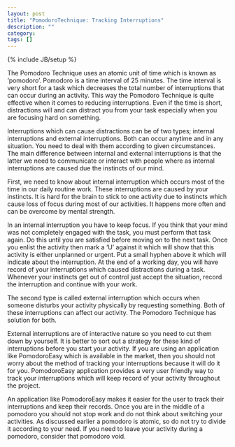 ```yaml
---
layout: post
title: "PomodoroTechnique: Tracking Interruptions"
description: ""
category: 
tags: []
---
```

{% include JB/setup %}

The Pomodoro Technique uses an atomic unit of time which is known as ‘pomodoro’.  Pomodoro is a time interval of 25 minutes. The time interval is very short for a task which decreases the total number of interruptions that can occur during an activity. This way the Pomodoro Technique is quite effective when it comes to reducing interruptions. Even if the time is short, distractions will and can distract you from your task especially when you are focusing hard on something. 

Interruptions which can cause distractions can be of two types; internal interruptions and external interruptions. Both can occur anytime and in any situation. You need to deal with them according to given circumstances. The main difference between internal and external interruptions is that the latter we need to communicate or interact with people where as internal interruptions are caused due the instincts of our mind.   

First, we need to know about internal interruption which occurs most of the time in our daily routine work. These interruptions are caused by your instincts.  It is hard for the brain to stick to one activity due to instincts which cause loss of focus during most of our activities. It happens more often and can be overcome by mental strength. 

In an internal interruption you have to keep focus. If you think that your mind was not completely engaged with the task, you must perform that task again. Do this until you are satisfied before moving on to the next task. Once you enlist the activity then mark a ‘U’ against it which will show that this activity is either unplanned or urgent. Put a small hyphen above it which will indicate about the interruption. At the end of a working day, you will have record of your interruptions which caused distractions during a task. Whenever your instincts get out of control just accept the situation, record the interruption and continue with your work. 

The second type is called external interruption which occurs when someone disturbs your activity physically by requesting something. Both of these interruptions can affect our activity. The Pomodoro Technique has solution for both.

External interruptions are of interactive nature so you need to cut them down by yourself. It is better to sort out a strategy for these kind of interruptions before you start your activity. If you are using an application like PomodoroEasy which is available in the market, then you should not worry about the method of tracking your interruptions because it will do it for you. PomodoroEasy application provides a very user friendly way to track your interruptions which will keep record of your activity throughout the project.

An application like PomodoroEasy makes it easier for the user to track their interruptions and keep their records. Once you are in the middle of a pomodoro you should not stop work and do not think about switching your activities. As discussed earlier a pomodoro is atomic, so do not try to divide it according to your need. If you need to leave your activity during a pomodoro, consider that pomodoro void. 
